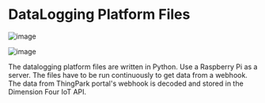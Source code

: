 # DataLogging Platform Files 
![image](https://user-images.githubusercontent.com/103256074/201105364-9a954d69-e0a7-4dbe-ba0a-52004f6bfaf2.png)



![image](https://user-images.githubusercontent.com/103256074/201103949-5bf46601-f3bd-4416-b027-cbfff2e73c15.png)

The datalogging platform files are written in Python. Use a Raspberry Pi as a server.
The files have to be run continuously to get data from a webhook.
The data from ThingPark portal's webhook is decoded and stored in the Dimension Four IoT API.
